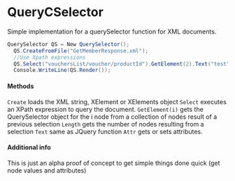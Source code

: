 QueryCSelector
==============

Simple implementation for a querySelector function for XML documents.

```C#
QuerySelector QS = New QuerySelector();
  QS.CreateFromFile("GetMemberResponse.xml");
  //Use Xpath expressions
  QS.Select("vouchersList/voucher/productId").GetElement(2).Text("test");
  Console.WriteLine(QS.Render());
```
#### Methods
`Create` loads the XML string, XElement or XElements object
`Select` executes an XPath expression to query the document.
`GetElement(i)` gets the QuerySelector object for the i node from a collection of nodes result of a previous selection
`Length` gets the number of nodes resulting from a selection
`Text` same as JQuery function
`Attr` gets or sets attributes.

#### Additional info
This is just an alpha proof of concept to get simple things done quick (get node values and attributes)
